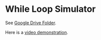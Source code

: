 # While Loop Simulator
See [Google Drive Folder](https://drive.google.com/open?id=0B8lQHJvJVHDvWEtRVzdqTTgtU00).

Here is a [video demonstration](https://www.youtube.com/watch?v=7uUGhjmYRLQ).
